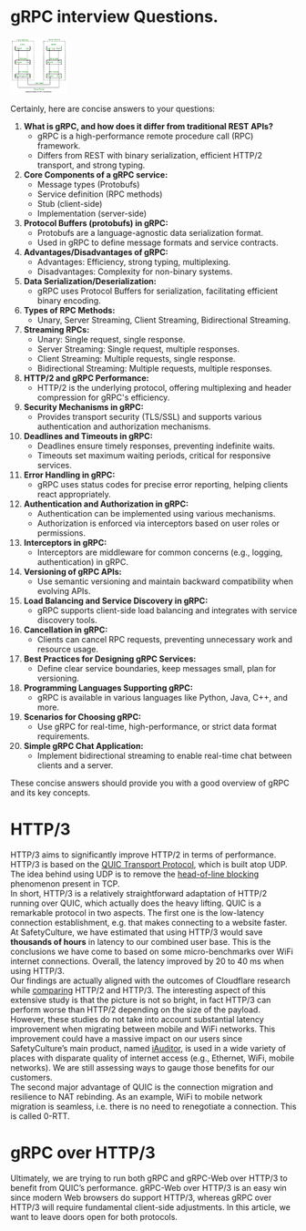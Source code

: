 # gRPC interview Questions.   
<img src="https://raw.githubusercontent.com/himanshushukla12/gRPC_interview_prep/main/image.png" width="100" height="100" alt="Image Description">

   
Certainly, here are concise answers to your questions:   
1. **What is gRPC, and how does it differ from traditional REST APIs?**   
    - gRPC is a high-performance remote procedure call (RPC) framework.   
    - Differs from REST with binary serialization, efficient HTTP/2 transport, and strong typing.   
2. **Core Components of a gRPC service:**   
    - Message types (Protobufs)   
    - Service definition (RPC methods)   
    - Stub (client-side)   
    - Implementation (server-side)   
3. **Protocol Buffers (protobufs) in gRPC:**   
    - Protobufs are a language-agnostic data serialization format.   
    - Used in gRPC to define message formats and service contracts.   
4. **Advantages/Disadvantages of gRPC:**   
    - Advantages: Efficiency, strong typing, multiplexing.   
    - Disadvantages: Complexity for non-binary systems.   
5. **Data Serialization/Deserialization:**   
    - gRPC uses Protocol Buffers for serialization, facilitating efficient binary encoding.   
6. **Types of RPC Methods:**   
    - Unary, Server Streaming, Client Streaming, Bidirectional Streaming.   
7. **Streaming RPCs:**   
    - Unary: Single request, single response.   
    - Server Streaming: Single request, multiple responses.   
    - Client Streaming: Multiple requests, single response.   
    - Bidirectional Streaming: Multiple requests, multiple responses.   
8. **HTTP/2 and gRPC Performance:**   
    - HTTP/2 is the underlying protocol, offering multiplexing and header compression for gRPC's efficiency.   
9. **Security Mechanisms in gRPC:**   
    - Provides transport security (TLS/SSL) and supports various authentication and authorization mechanisms.   
10. **Deadlines and Timeouts in gRPC:**   
    - Deadlines ensure timely responses, preventing indefinite waits.   
    - Timeouts set maximum waiting periods, critical for responsive services.   
11. **Error Handling in gRPC:**   
    - gRPC uses status codes for precise error reporting, helping clients react appropriately.   
12. **Authentication and Authorization in gRPC:**   
    - Authentication can be implemented using various mechanisms.   
    - Authorization is enforced via interceptors based on user roles or permissions.   
13. **Interceptors in gRPC:**   
    - Interceptors are middleware for common concerns (e.g., logging, authentication) in gRPC.   
14. **Versioning of gRPC APIs:**   
    - Use semantic versioning and maintain backward compatibility when evolving APIs.   
15. **Load Balancing and Service Discovery in gRPC:**   
    - gRPC supports client-side load balancing and integrates with service discovery tools.   
16. **Cancellation in gRPC:**   
    - Clients can cancel RPC requests, preventing unnecessary work and resource usage.   
17. **Best Practices for Designing gRPC Services:**   
    - Define clear service boundaries, keep messages small, plan for versioning.   
18. **Programming Languages Supporting gRPC:**   
    - gRPC is available in various languages like Python, Java, C++, and more.   
19. **Scenarios for Choosing gRPC:**   
    - Use gRPC for real-time, high-performance, or strict data format requirements.   
20. **Simple gRPC Chat Application:**   
    - Implement bidirectional streaming to enable real-time chat between clients and a server.   
   
These concise answers should provide you with a good overview of gRPC and its key concepts.   
# HTTP/3   
HTTP/3 aims to significantly improve HTTP/2 in terms of performance. HTTP/3 is based on the [QUIC Transport Protocol](https://tools.ietf.org/html/draft-ietf-quic-transport-29), which is built atop UDP. The idea behind using UDP is to remove the [head-of-line blocking](https://en.wikipedia.org/wiki/Head-of-line_blocking) phenomenon present in TCP.   
In short, HTTP/3 is a relatively straightforward adaptation of HTTP/2 running over QUIC, which actually does the heavy lifting. QUIC is a remarkable protocol in two aspects. The first one is the low-latency connection establishment, e.g. that makes connecting to a website faster.   
At SafetyCulture, we have estimated that using HTTP/3 would save **thousands of hours** in latency to our combined user base. This is the conclusions we have come to based on some micro-benchmarks over WiFi internet connections. Overall, the latency improved by 20 to 40 ms when using HTTP/3.   
Our findings are actually aligned with the outcomes of Cloudflare research while [comparing](https://blog.cloudflare.com/http-3-vs-http-2/) HTTP/2 and HTTP/3. The interesting aspect of this extensive study is that the picture is not so bright, in fact HTTP/3 can perform worse than HTTP/2 depending on the size of the payload.   
However, these studies do not take into account substantial latency improvement when migrating between mobile and WiFi networks. This improvement could have a massive impact on our users since SafetyCulture’s main product, named [iAuditor](https://safetyculture.com/iauditor/), is used in a wide variety of places with disparate quality of internet access (e.g., Ethernet, WiFi, mobile networks). We are still assessing ways to gauge those benefits for our customers.   
The second major advantage of QUIC is the connection migration and resilience to NAT rebinding. As an example, WiFi to mobile network migration is seamless, i.e. there is no need to renegotiate a connection. This is called 0-RTT.   
# gRPC over HTTP/3   
Ultimately, we are trying to run both gRPC and gRPC-Web over HTTP/3 to benefit from QUIC’s performance. gRPC-Web over HTTP/3 is an easy win since modern Web browsers do support HTTP/3, whereas gRPC over HTTP/3 will require fundamental client-side adjustments. In this article, we want to leave doors open for both protocols.   

